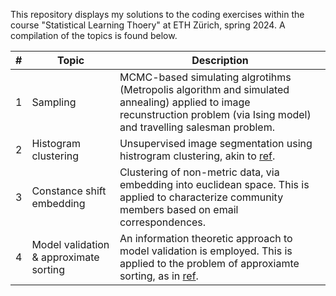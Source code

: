 This repository displays my solutions to the coding exercises within the course "Statistical Learning Thoery" at ETH Zürich, spring 2024. A compilation of the topics is found below.

| # | Topic | Description |
|--------------|-------|-------------|
| 1 | Sampling | MCMC-based simulating algrotihms (Metropolis algorithm and simulated annealing) applied to image recunstruction problem (via Ising model) and travelling salesman problem. |
| 2 | Histogram clustering | Unsupervised image segmentation using histrogram clustering, akin to [ref](https://ieeexplore.ieee.org/document/784981). |
| 3 | Constance shift embedding | Clustering of non-metric data, via embedding into euclidean space. This is applied to characterize community members based on email correspondences. |
| 4 | Model validation & approximate sorting | An information theoretic approach to model validation is employed. This is applied to the problem of approxiamte sorting, as in [ref](https://link.springer.com/book/10.1007/978-3-642-40602-7).|
